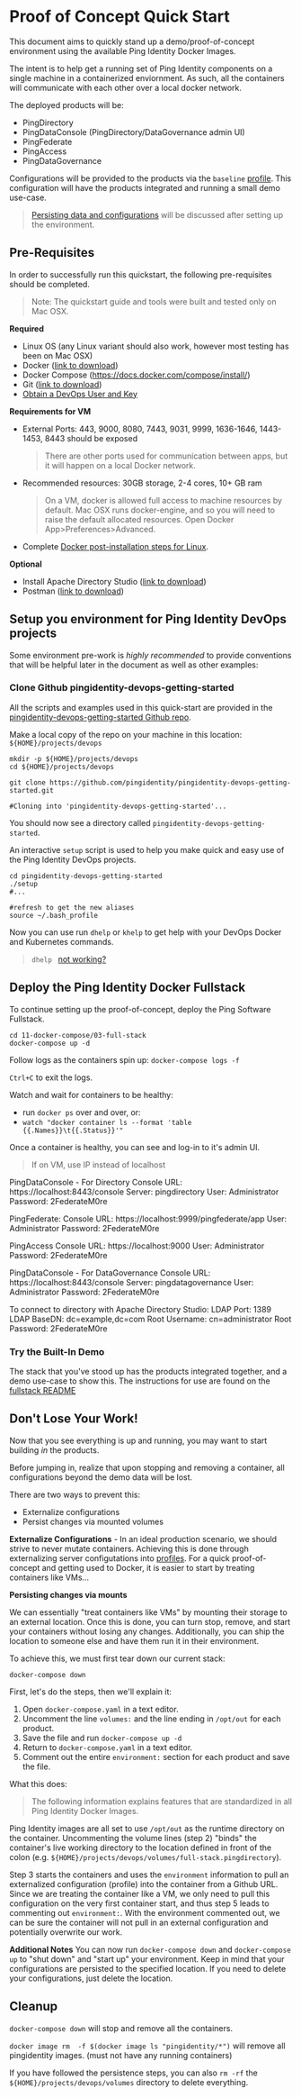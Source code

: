 # Proof of Concept Quick Start

This document aims to quickly stand up a demo/proof-of-concept environment using the available Ping Identity Docker Images.

The intent is to help get a running set of Ping Identity components on a single machine in a containerized enviornment. As such, all the containers will communicate with each other over a local docker network. 

The deployed products will be: 
  * PingDirectory
  * PingDataConsole (PingDirectory/DataGovernance admin UI)
  * PingFederate
  * PingAccess
  * PingDataGovernance

Configurations will be provided to the products via the `baseline` [profile](./server-profiles/README.md). This configuration will have the products integrated and running a small demo use-case.

> [Persisting data and configurations](#dont-lose-your-work) will be discussed after setting up the environment. 

## Pre-Requisites

In order to successfully run this quickstart, the following pre-requisites should be completed.
> Note: The quickstart guide and tools were built and tested only on Mac OSX.

**Required**

* Linux OS (any Linux variant should also work, however most testing has been on Mac OSX)
* Docker ([link to download](https://hub.docker.com/editions/community/docker-ce-desktop-mac))
* Docker Compose (https://docs.docker.com/compose/install/)
* Git ([link to download](https://git-scm.com/downloads))
* [Obtain a DevOps User and Key](https://pingidentity-devops.gitbook.io/devops/prod-license#obtaining-a-ping-identity-devops-user-and-key)

**Requirements for VM**

* External Ports: 443, 9000, 8080, 7443, 9031, 9999, 1636-1646, 1443-1453, 8443 should be exposed
  > There are other ports used for communication between apps, but it will happen on a local Docker network. 
* Recommended resources: 30GB storage, 2-4 cores, 10+ GB ram
  > On a VM, docker is allowed full access to machine resources by default. Mac OSX runs docker-engine, and so you will need to raise the default allocated resources. Open Docker App>Preferences>Advanced.
* Complete [Docker post-installation steps for Linux](https://docs.docker.com/install/linux/linux-postinstall/). 


**Optional**

* Install Apache Directory Studio \([link to download](https://directory.apache.org/studio/download/download-macosx.html)\)
* Postman \([link to download](https://www.getpostman.com/downloads/)\)

## Setup you environment for Ping Identity DevOps projects

Some environment pre-work is _highly recommended_ to provide conventions that will be helpful later in the document as well as other examples:

### Clone Github pingidentity-devops-getting-started

All the scripts and examples used in this quick-start are provided in the [pingidentity-devops-getting-started Github repo](https://github.com/pingidentity/pingidentity-devops-getting-started.git).

Make a local copy of the repo on your machine in this location:
`${HOME}/projects/devops`

```text
mkdir -p ${HOME}/projects/devops
cd ${HOME}/projects/devops

git clone https://github.com/pingidentity/pingidentity-devops-getting-started.git

#Cloning into 'pingidentity-devops-getting-started'...
```

You should now see a directory called `pingidentity-devops-getting-started`.

An interactive `setup` script is used to help you make quick and easy use of the Ping Identity DevOps projects.

```text
cd pingidentity-devops-getting-started
./setup
#...
```

```
#refresh to get the new aliases
source ~/.bash_profile
```

Now you can use run `dhelp` or `khelp` to get help with your DevOps Docker and Kubernetes commands.

> `dhelp ` [not working?](./troubleshooting/BASIC_TROUBLESHOOTING.md#issue-bad-bash_profile-setup)

## Deploy the Ping Identity Docker Fullstack
To continue setting up the proof-of-concept, deploy the Ping Software Fullstack. 

```
cd 11-docker-compose/03-full-stack
docker-compose up -d
```

Follow logs as the containers spin up: `docker-compose logs -f`

`Ctrl+C` to exit the logs.

Watch and wait for containers to be healthy: 
- run `docker ps` over and over, or:
- `watch "docker container ls --format 'table {{.Names}}\t{{.Status}}'"`

Once a container is healthy, you can see and log-in to it's admin UI. 
> If on VM, use IP instead of localhost

PingDataConsole - For Directory
  Console URL: https://localhost:8443/console
  Server: pingdirectory
  User: Administrator
  Password: 2FederateM0re

PingFederate:
  Console URL: https://localhost:9999/pingfederate/app
  User: Administrator
  Password: 2FederateM0re

PingAccess
  Console URL: https://localhost:9000
  User: Administrator
  Password: 2FederateM0re

PingDataConsole - For DataGovernance
  Console URL: https://localhost:8443/console
  Server: pingdatagovernance
  User: Administrator
  Password: 2FederateM0re

To connect to directory with Apache Directory Studio:
LDAP Port: 1389
LDAP BaseDN: dc=example,dc=com
Root Username: cn=administrator
Root Password: 2FederateM0re

### Try the Built-In Demo

The stack that you've stood up has the products integrated together, and a demo use-case to show this. The instructions for use are found on the [fullstack README](../11-docker-compose/03-full-stack/README.md#using-the-containers)

## Don't Lose Your Work!

Now that you see everything is up and running, you may want to start building _in_ the products.

Before jumping in, realize that upon stopping and removing a container, all configurations beyond the demo data will be lost. 

There are two ways to prevent this:
- Externalize configurations
- Persist changes via mounted volumes

**Externalize Configurations** - In an ideal production scenario, we should strive to never mutate containers. Achieving this is done through externalizing server configutations into [profiles](./server-profiles/README.md). For a quick proof-of-concept and getting used to Docker, it is easier to start by treating containers like VMs... 

**Persisting changes via mounts**

We can essentially "treat containers like VMs" by mounting their storage to an external location. Once this is done, you can turn stop, remove, and start your containers without losing any changes. Additionally, you can ship the location to someone else and have them run it in their environment. 

To achieve this, we must first tear down our current stack:

```
docker-compose down
```

First, let's do the steps, then we'll explain it:

  1. Open `docker-compose.yaml` in a text editor. 
  2. Uncomment the line `volumes:` and the line ending in `/opt/out` for each product.
  3. Save the file and run `docker-compose up -d`
  4. Return to `docker-compose.yaml` in a text editor. 
  5. Comment out the entire `environment:` section for each product and save the file. 

What this does:

> The following information explains features that are standardized in all Ping Identity Docker Images. 

Ping Identity images are all set to use `/opt/out` as the runtime directory on the container. Uncommenting the volume lines (step 2) "binds" the container's live working directory to the location defined in front of the colon (e.g. `${HOME}/projects/devops/volumes/full-stack.pingdirectory`). 

Step 3 starts the containers and uses the `environment` information to pull an externalized configuration (profile) into the container from a Github URL. Since we are treating the container like a VM, we only need to pull this configuration on the very first container start, and thus step 5 leads to commenting out `environment:`. With the environment commented out, we can be sure the container will not pull in an external configuration and potentially overwrite our work. 

**Additional Notes** 
You can now run `docker-compose down` and `docker-compose up` to "shut down" and "start up" your environment. Keep in mind that your configurations are persisted to the specified location. If you need to delete your configurations, just delete the location.

## Cleanup

`docker-compose down` will stop and remove all the containers. 

`docker image rm  -f $(docker image ls "pingidentity/*")` will remove all pingidentity images. (must not have any running containers)

If you have followed the persistence steps, you can also `rm -rf` the `${HOME}/projects/devops/volumes` directory to delete everything. 
